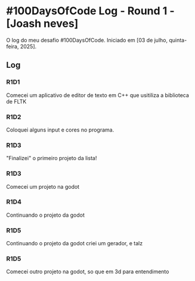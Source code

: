 # #100DaysOfCode Log - Round 1 - [Joash neves]

O log do meu desafio #100DaysOfCode. Iniciado em [03 de julho, quinta-feira, 2025].

## Log

### R1D1 

Comecei um aplicativo de editor de texto em C++ que usitiliza a biblioteca de FLTK

### R1D2

Coloquei alguns input e cores no programa.

### R1D3

"Finalizei" o primeiro projeto da lista!

### R1D3

Comecei um projeto na godot

### R1D4

Continuando o projeto da godot

### R1D5

Continuando o projeto da godot criei um gerador, e talz


### R1D5

Comecei outro projeto na godot, so que em 3d para entendimento